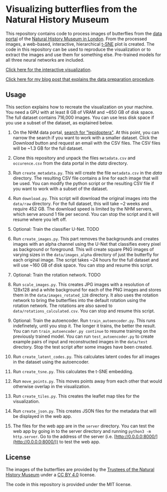 # Visualizing butterflies from the Natural History Museum

This repository contains code to process images of butterflies from the [data portal](https://data.nhm.ac.uk/) of the [Natural History Museum in London](https://www.nhm.ac.uk/).
From the processed images, a web-based, interactive, hierarchical [t-SNE](https://en.wikipedia.org/wiki/T-distributed_stochastic_neighbor_embedding) plot is created.
The code in this repository can be used to reproduce the visualization or to extract the images and use them for something else.
Pre-trained models for all three neural networks are included.

[Click here for the interactive visualization](https://marian42.de/butterflies/).

[Click here for my blog post that explains the data preparation procedure](https://marian42.de/article/butterflies/).

## Usage

This section explains how to recreate the visualization on your machine.
You need a GPU with at least 8 GB of VRAM and ~650 GB of disk space.
The full dataset contains 716,000 images.
You can use less disk space if you use a subset of the dataset, as explained below.

1. On the NHM data portal, [search for "lepidoptera"](https://data.nhm.ac.uk/dataset/56e711e6-c847-4f99-915a-6894bb5c5dea/resource/05ff2255-c38a-40c9-b657-4ccb55ab2feb?q=lepidoptera&field=associatedMediaCount&view_id=6ba121d1-da26-4ee1-81fa-7da11e68f68e&value=&filters=_has_image%3Atrue).
At this point, you can narrow the search if you want to work with a smaller dataset.
Click the *Download* button and request an email with the CSV files.
The CSV files will be ~1.3 GB for the full dataset.

2. Clone this repository and unpack the files `metadata.csv` and `occurence.csv` from the data portal in the *data* directory.

3. Run `create_metadata.py`.
This will create the file `metadata.csv` in the *data* directory.
The resulting CSV file contains a line for each image that will be used.
You can modify the python script or the resulting CSV file if you want to work with a subset of the dataset.

4. Run `download.py`.
This script will download the original images into the `data/raw` directory.
For the full dataset, this will take ~2 weeks and require 452 GB.
The download speed is limited by the NHM servers, which serve around 1 file per second.
You can stop the script and it will resume where you left off.

5. Optional: Train the classifier U-Net. TODO

6. Run `create_images.py`.
This part removes the backgrounds and creates images with an alpha channel using the U-Net that classifies every pixel as background or foreground.
This will create square PNG images of varying sizes in the `data/images_alpha` directory of just the butterfly for each original image.
The script takes ~24 hours for the full dataset and will use ~160 GB of disk space.
You can stop and resume this script.

7. Optional: Train the rotation network. TODO

8. Run `scale_images.py`.
This creates JPG images with a resolution of 128x128 and a white background for each of the PNG images and stores them in the `data/images_rotated_128` directory.
It also uses the rotation network to bring the butterflies into the default rotation using the rotation network.
The rotations are also saved to `data/rotations_calculated.csv`.
You can stop and resume this script.

9. Optional: Train the autoencoder.
Run `train_autoencoder.py`.
This runs indefinetely, until you stop it.
The longer it trains, the better the result.
You can run `train_autoencoder.py continue` to resume training on the previously trained model.
You can run `test_autoencoder.py` to create example pairs of input and reconstructed images in the `data/test` directory. 
Stop the test script after some images have been created.

10. Run `create_latent_codes.py`.
This calculates latent codes for all images in the dataset using the autoencoder.

11. Run `create_tsne.py`.
This calculates the t-SNE embedding.

12. Run `move_points.py`.
This moves points away from each other that would otherwise overlap in the visualization.

13. Run `create_tiles.py`.
This creates the leaflet map tiles for the visualization.

14. Run `create_json.py`.
This creates JSON files for the metadata that will be displayed in the web app.

15. The files for the web app are in the `server` directory.
You can test the web app by going in to the server directory 
and running `python3 -m http.server`.
Go to the address of the server (i.e. [http://0.0.0.0:8000/](http://0.0.0.0:8000/)) to test the web app.

## License

The images of the butterflies are provided by the [Trustees of the Natural History Museum](https://data.nhm.ac.uk/) under a [CC BY 4.0](https://creativecommons.org/licenses/by/4.0/) license.

The code in this repository is provided under the MIT license.